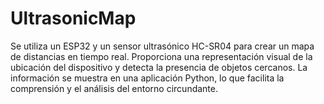 # UltrasonicMap
Se utiliza un ESP32 y un sensor ultrasónico HC-SR04 para crear un mapa de distancias en tiempo real. Proporciona una representación visual de la ubicación del dispositivo y detecta la presencia de objetos cercanos. La información se muestra en una aplicación Python, lo que facilita la comprensión y el análisis del entorno circundante.

